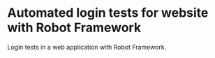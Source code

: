 # Automated login tests for website with Robot Framework
Login tests in a web application with Robot Framework.
